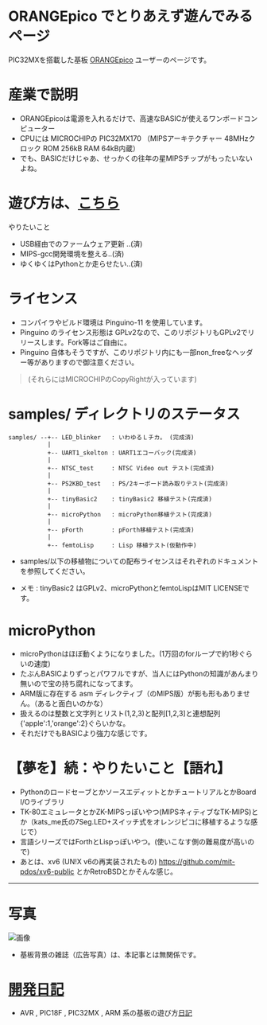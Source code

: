 # ORANGEpico でとりあえず遊んでみるページ

PIC32MXを搭載した基板 [ORANGEpico](http://www.picosoft.co.jp/orange/) ユーザーのページです。

# 産業で説明

* ORANGEpicoは電源を入れるだけで、高速なBASICが使えるワンボードコンピューター
* CPUには MICROCHIPの PIC32MX170 （MIPSアーキテクチャー 48MHzクロック ROM 256kB RAM 64kB内蔵）
* でも、BASICだけじゃあ、せっかくの往年の星MIPSチップがもったいないよね。

# 遊び方は、[こちら](https://github.com/iruka-/ORANGEpico/blob/master/firmware/README2.md)

やりたいこと
* USB経由でのファームウェア更新 ..(済)
* MIPS-gcc開発環境を整える..(済)
* ゆくゆくはPythonとか走らせたい..(済)

# ライセンス

* コンパイラやビルド環境は Pinguino-11 を使用しています。
* Pinguino のライセンス形態は GPLv2なので、このリポジトリもGPLv2でリリースします。Fork等はご自由に。
* Pinguino 自体もそうですが、このリポジトリ内にも一部non_freeなヘッダー等がありますので御注意ください。
> (それらにはMICROCHIPのCopyRightが入っています)


# samples/ ディレクトリのステータス

    samples/ --+-- LED_blinker   : いわゆるＬチカ。 (完成済)
               |
               +-- UART1_skelton : UART1エコーバック(完成済)
               |
               +-- NTSC_test     : NTSC Video out テスト(完成済)
               |
               +-- PS2KBD_test   : PS/2キーボード読み取りテスト(完成済)
               |
               +-- tinyBasic2    : tinyBasic2 移植テスト(完成済)
               |
               +-- microPython   : microPython移植テスト(完成済)
               |
               +-- pForth        : pForth移植テスト(完成済)
               |
               +-- femtoLisp     : Lisp 移植テスト(仮動作中)

* samples/以下の移植物についての配布ライセンスはそれぞれのドキュメントを参照してください。

* メモ :   tinyBasic2 はGPLv2、microPythonとfemtoLispはMIT LICENSEです。


# microPython

* microPythonはほぼ動くようになりました。(1万回のforループで約1秒ぐらいの速度)
* たぶんBASICよりずっとパワフルですが、当人にはPythonの知識があんまり無いので宝の持ち腐れになってます。
* ARM版に存在する asm ディレクティブ（のMIPS版）が影も形もありません。（あると面白いのかな）
* 扱えるのは整数と文字列とリスト(1,2,3)と配列[1,2,3]と連想配列{'apple':1,'orange':2}ぐらいかな。
* それだけでもBASICより強力な感じです。

# 【夢を】続：やりたいこと【語れ】

* PythonのロードセーブとかソースエディットとかチュートリアルとかBoard I/Oライブラリ
* TK-80エミュレータとかZK-MIPSっぽいやつ(MIPSネィティブなTK-MIPS)とか（kats_me氏の7Seg.LED+スイッチ式をオレンジピコに移植するような感じで）
* 言語シリーズではForthとLispっぽいやつ。(使いこなす側の難易度が高いので)
* あとは、xv6 (UN!X v6の再実装されたもの) https://github.com/mit-pdos/xv6-public とかRetroBSDとかそんな感じ。


--------

# 写真

![画像](https://raw.githubusercontent.com/iruka-/ORANGEpico/master/images/ORANGEpico.jpg)

* 基板背景の雑誌（広告写真）は、本記事とは無関係です。

# [開発日記](https://github.com/iruka-/ATMEL_AVR/blob/master/md/README.md)

* AVR , PIC18F , PIC32MX , ARM 系の基板の遊び方[日記](https://github.com/iruka-/ATMEL_AVR/blob/master/md/README.md)


